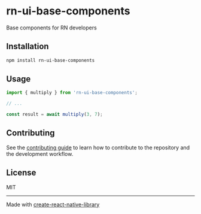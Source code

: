 # rn-ui-base-components

Base components for RN developers

## Installation

```sh
npm install rn-ui-base-components
```

## Usage

```js
import { multiply } from 'rn-ui-base-components';

// ...

const result = await multiply(3, 7);
```

## Contributing

See the [contributing guide](CONTRIBUTING.md) to learn how to contribute to the repository and the development workflow.

## License

MIT

---

Made with [create-react-native-library](https://github.com/callstack/react-native-builder-bob)
